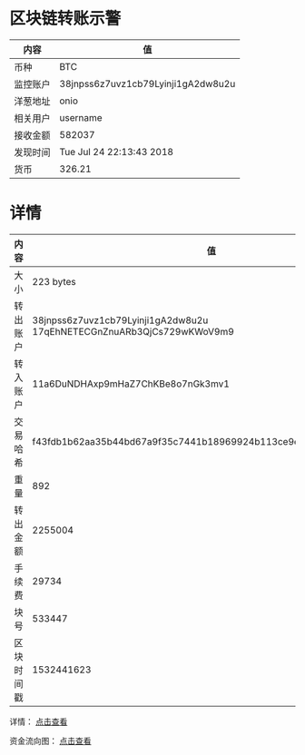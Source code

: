 ﻿# 区块链转账示警
|内容|值|
| ----- | ---- |
| 币种 | BTC |
|监控账户 | 38jnpss6z7uvz1cb79Lyinji1gA2dw8u2u |
 |洋葱地址 | onio | 
 |相关用户 | username | 
|接收金额 | 582037 |
|发现时间 |Tue Jul 24 22:13:43 2018|
|货币 |326.21 |


# 详情
|内容|值|
| ---  |  ----- |
|大小   | 223 bytes |
|转出账户 |  38jnpss6z7uvz1cb79Lyinji1gA2dw8u2u<br/>  17qEhNETECGnZnuARb3QjCs729wKWoV9m9<br/>  |
|转入账户 |  11a6DuNDHAxp9mHaZ7ChKBe8o7nGk3mv1<br/>  |
|交易哈希 | f43fdb1b62aa35b44bd67a9f35c7441b18969924b113ce9e936621ca1edc9284 |
|重量 | 892 |
|转出金额 | 2255004 |
|手续费 | 29734 |
|块号 |533447|
|区块时间戳 | 1532441623 |


详情： [点击查看]( https://blockchain.info/tx/f43fdb1b62aa35b44bd67a9f35c7441b18969924b113ce9e936621ca1edc9284)

资金流向图： [点击查看](https://blockchain.info/tree/362374526)